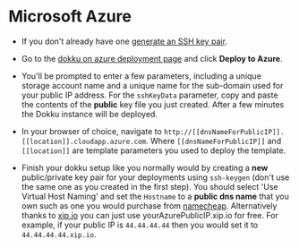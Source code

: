 # Microsoft Azure

- If you don't already have one [generate an SSH key pair](https://help.github.com/articles/generating-ssh-keys/).

- Go to the [dokku on azure deployment page](https://azure.microsoft.com/en-us/documentation/templates/dokku-vm/) and click **Deploy to Azure**.

- You'll be prompted to enter a few parameters, including a unique storage account name and a unique name for the sub-domain used for your public IP address. For the `sshKeyData` parameter, copy and paste the contents of the **public** key file you just created. After a few minutes the Dokku instance will be deployed.

- In your browser of choice, navigate to `http://[[dnsNameForPublicIP]].[[location]].cloudapp.azure.com`. Where `[[dnsNameForPublicIP]]` and `[[location]]` are template parameters you used to deploy the template.

- Finish your dokku setup like you normally would by creating a **new** public/private key pair for your deployments using `ssh-keygen` (don't use the same one as you created in the first step). You should select 'Use Virtual Host Naming' and set the `Hostname` to a **public dns name** that you own such as one you would purchase from [namecheap](http://namecheap.com). Alternatively thanks to [xip.io]( http://xip.io/) you can just use yourAzurePublicIP.xip.io for free. For example, if your public IP is `44.44.44.44` then you would set it to `44.44.44.44.xip.io`.
